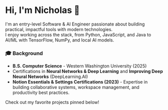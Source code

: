 # Hi, I'm Nicholas 👋

I'm an entry-level Software & AI Engineer passionate about building practical, impactful tools with modern technologies.  
I enjoy working across the stack, from Python, JavaScript, and Java to AI/ML with TensorFlow, NumPy, and local AI models.  

### 🎓 Background
- **B.S. Computer Science** - Western Washington University (2025)  
- Certifications in **Neural Networks & Deep Learning** and **Improving Deep Neural Networks** (DeepLearning.AI)  
- **Notion Essentials & Settings Certifications (2023)** - Expertise in building collaborative systems, workspace management, and productivity best practices.  

Check out my favorite projects pinned below!  
